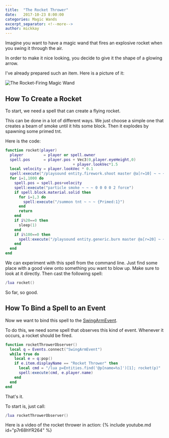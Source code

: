 ```yaml
---
title:  "The Rocket Thrower"
date:   2017-10-23 8:00:00
categories: Magic Wands
excerpt_separator: <!--more-->
author: mickkay
---
```

Imagine you want to have a magic wand that fires an explosive rocket when you swing
it through the air.
<!--more-->
In order to make it nice looking, you decide to give it
the shape of a glowing arrow.

I've already prepared such an item. Here is a picture of it:

![The Rocket-Firing Magic Wand](/images/magic-wand-rocket-arrow-in-frame.jpg)

## How To Create a Rocket

To start, we need a spell that can create a flying rocket.

This can be done in a lot of different ways.
We just choose a simple one that creates a beam of smoke until it hits
some block. Then it explodes by spawning some primed tnt.

<a name="rocket" style="position:relative; top:-70px; display:block;"></a>
Here is the code:
```lua
function rocket(player)
  player         = player or spell.owner
  spell.pos      = player.pos + Vec3(0,player.eyeHeight,0)
                              + player.lookVec*1.5
  local velocity = player.lookVec * 0.1
  spell:execute("/playsound entity.firework.shoot master @a[r=10] ~ ~ ~ 0.5")
  for i=1,1000 do
    spell.pos = spell.pos+velocity
    spell:execute("particle smoke ~ ~ ~ 0 0 0 0 2 force")
    if spell.block.material.solid then
      for i=1,3 do
        spell:execute("/summon tnt ~ ~ ~ {Primed:1}")
      end
      return
    end
    if i%20==0 then
      sleep(1)
    end
    if i%100==0 then
      spell:execute("/playsound entity.generic.burn master @a[r=20] ~ ~ ~ 10")
    end
  end
end
```

We can experiment with this spell from the command line.
Just find some place with a good view onto something you want to blow up.
Make sure to look at it directly.
Then cast the following spell:

```lua
/lua rocket()
```
So far, so good.

## How To Bind a Spell to an Event
Now we want to bind this spell to the [SwingArmEvent](/modules/SwingArmEvent).

To do this, we need some spell that observes this kind of event.
Whenever it occurs, a rocket should be fired.

```lua
function rocketThrowerObserver()
  local q = Events.connect("SwingArmEvent")
  while true do
    local e = q:pop()
    if e.item.displayName == "Rocket Thrower" then
      local cmd = "/lua p=Entities.find('@p[name=%s]')[1]; rocket(p)"
      spell:execute(cmd, e.player.name)
    end
  end
end
```
That's it.

To start is, just call:
```lua
/lua rocketThrowerObserver()
```

Here is a video of the rocket thrower in action:
{% include youtube.md id="p7r68hYR264" %}
